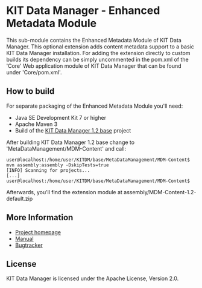 # KIT Data Manager - Enhanced Metadata Module

This sub-module contains the Enhanced Metadata Module of KIT Data Manager. This optional extension adds content metadata support to 
a basic KIT Data Manager installation. For adding the extension directly to custom builds its dependency can be simply uncommented 
in the pom.xml of the 'Core' Web application module of KIT Data Manager that can be found under 'Core/pom.xml'.

## How to build

For separate packaging of the Enhanced Metadata Module you'll need:

* Java SE Development Kit 7 or higher
* Apache Maven 3
* Build of the [KIT Data Manager 1.2 base](https://github.com/kit-data-manager/base) project

After building KIT Data Manager 1.2 base change to 'MetaDataManagement/MDM-Content' and call:

```
user@localhost:/home/user/KITDM/base/MetaDataManagement/MDM-Content$ mvn assembly:assembly -DskipTests=true
[INFO] Scanning for projects...
[...]
user@localhost:/home/user/KITDM/base/MetaDataManagement/MDM-Content$
```
Afterwards, you'll find the extension module at assembly/MDM-Content-1.2-default.zip

## More Information

* [Project homepage](http://datamanager.kit.edu/)
* [Manual](http://datamanager.kit.edu/dama/manual/index.html)
* [Bugtracker](http://datamanager.kit.edu/bugtracker/thebuggenie/)

## License

KIT Data Manager is licensed under the Apache License, Version 2.0.


